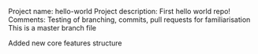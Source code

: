 Project name: hello-world
Project description: First hello world repo!
Comments: Testing of branching, commits, pull requests for familiarisation
This is a master branch file

Added new core features structure